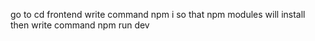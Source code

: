 go to cd frontend
write command npm i  so that npm modules will install
then write command npm run dev
